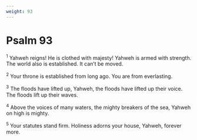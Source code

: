 ```yaml
---
weight: 93
---
```


# Psalm 93

<sup>1</sup> Yahweh reigns! He is clothed with majesty! Yahweh is armed with strength. The world also is established. It can’t be moved. 

<sup>2</sup> Your throne is established from long ago. You are from everlasting. 

<sup>3</sup> The floods have lifted up, Yahweh, the floods have lifted up their voice. The floods lift up their waves. 

<sup>4</sup> Above the voices of many waters, the mighty breakers of the sea, Yahweh on high is mighty. 

<sup>5</sup> Your statutes stand firm. Holiness adorns your house, Yahweh, forever more. 


